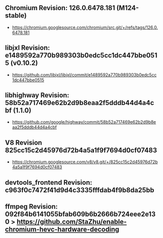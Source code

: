 
## Chromium Revision: 126.0.6478.181 (M124-stable)
 - https://chromium.googlesource.com/chromium/src.git/+/refs/tags/126.0.6478.181

## libjxl Revision: e1489592a770b989303b0edc5cc1dc447bbe0515 (v0.10.2)

 - https://github.com/libjxl/libjxl/commit/e1489592a770b989303b0edc5cc1dc447bbe0515

## libhighway Revision: 58b52a717469e62b2d9b8eaa2f5dddb44d4a4cbf (1.1.0)

 - https://github.com/google/highway/commit/58b52a717469e62b2d9b8eaa2f5dddb44d4a4cbf

## V8 Revision 825cc15c2d45976d72b4a5a1f9f7694d0cf07483

 - https://chromium.googlesource.com/v8/v8.git/+/825cc15c2d45976d72b4a5a1f9f7694d0cf07483

## devtools_frontend Revision: c963f0c7472f41d9d4c3335fffdab4f9b8da25bb

## ffmpeg Revision: 092f84b6141055bfab609b6b2666b724eee2e130 > https://github.com/StaZhu/enable-chromium-hevc-hardware-decoding
